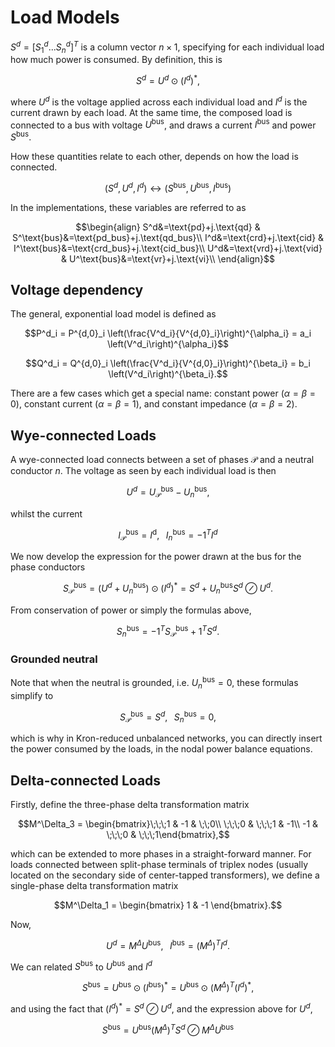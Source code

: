 # Load Models

$S^d=[S^d_1...S^d_n]^T$ is a column vector $n\times 1$, specifying for each individual load how much power is consumed. By definition, this is

$$S^d=U^d\odot \left(I^d\right)^*,$$

where $U^d$ is the voltage applied across each individual load and $I^d$ is the current drawn by each load. At the same time, the composed load is connected to a bus with voltage $U^\text{bus}$, and draws a current $I^{\text{bus}}$ and power $S^{\text{bus}}$.

How these quantities relate to each other, depends on how the load is connected.

$$(S^d, U^d, I^d) ↔ (S^\text{bus}, U^\text{bus}, I^\text{bus})$$

In the implementations, these variables are referred to as

$$\begin{align}
S^d&=\text{pd}+j.\text{qd} & S^\text{bus}&=\text{pd_bus}+j.\text{qd_bus}\\
I^d&=\text{crd}+j.\text{cid} & I^\text{bus}&=\text{crd_bus}+j.\text{cid_bus}\\
U^d&=\text{vrd}+j.\text{vid} & U^\text{bus}&=\text{vr}+j.\text{vi}\\
\end{align}$$

## Voltage dependency

The general, exponential load model is defined as

$$P^d_i = P^{d,0}_i \left(\frac{V^d_i}{V^{d,0}_i}\right)^{\alpha_i} = a_i \left(V^d_i\right)^{\alpha_i}$$

$$Q^d_i = Q^{d,0}_i \left(\frac{V^d_i}{V^{d,0}_i}\right)^{\beta_i} = b_i \left(V^d_i\right)^{\beta_i}.$$

There are a few cases which get a special name: constant power ($\alpha=\beta=0$), constant current ($\alpha=\beta=1$), and constant impedance ($\alpha=\beta=2$).

## Wye-connected Loads

A wye-connected load connects between a set of phases $\mathcal{P}$ and a neutral conductor $n$. The voltage as seen by each individual load is then

$$U^d = U^\text{bus}_\mathcal{P}-U^\text{bus}_n,$$

whilst the current

$$I^\text{bus}_\mathcal{P} = I^\text{d},\;\;\;I^\text{bus}_n=-1^TI^d$$

We now develop the expression for the power drawn at the bus for the phase conductors

$$S^\text{bus}_\mathcal{P} = (U^d+U^\text{bus}_n)\odot(I^d)^* = S^d+U^\text{bus}_n S^d\oslash U^d.$$

From conservation of power or simply the formulas above,

$$S^\text{bus}_n = -1^TS^\text{bus}_\mathcal{P}+1^TS^d.$$

### Grounded neutral

Note that when the neutral is grounded, i.e. $U^\text{bus}_n=0$, these formulas simplify to

$$S^\text{bus}_\mathcal{P}=S^d,\;\;\;S^\text{bus}_n=0,$$

which is why in Kron-reduced unbalanced networks, you can directly insert the power consumed by the loads, in the nodal power balance equations.

## Delta-connected Loads

Firstly, define the three-phase delta transformation matrix

$$M^\Delta_3 = \begin{bmatrix}\;\;\;1 & -1 & \;\;0\\ \;\;\;0 & \;\;\;1 & -1\\ -1 & \;\;\;0 & \;\;\;1\end{bmatrix},$$

which can be extended to more phases in a straight-forward manner. For loads connected between split-phase terminals of triplex nodes (usually located on the secondary side of center-tapped transformers), we define a single-phase delta transformation matrix

$$M^\Delta_1 = \begin{bmatrix} 1 & -1 \end{bmatrix}.$$

Now,

$$U^d = M^\Delta U^\text{bus},\;\;\; I^\text{bus} = \left(M^\Delta\right)^T I^d.$$

We can related $S^\text{bus}$ to $U^\text{bus}$ and $I^d$

$$S^\text{bus} = U^\text{bus}\odot \left(I^\text{bus}\right)^* = U^\text{bus}\odot \left(M^\Delta\right)^T\left(I^d\right)^*,$$

and using the fact that $\left(I^d\right)^*=S^d \oslash U^d$, and the expression above for $U^d$,

$$S^\text{bus} = U^\text{bus}\left(M^\Delta\right)^T S^d \oslash M^\Delta U^\text{bus}$$
